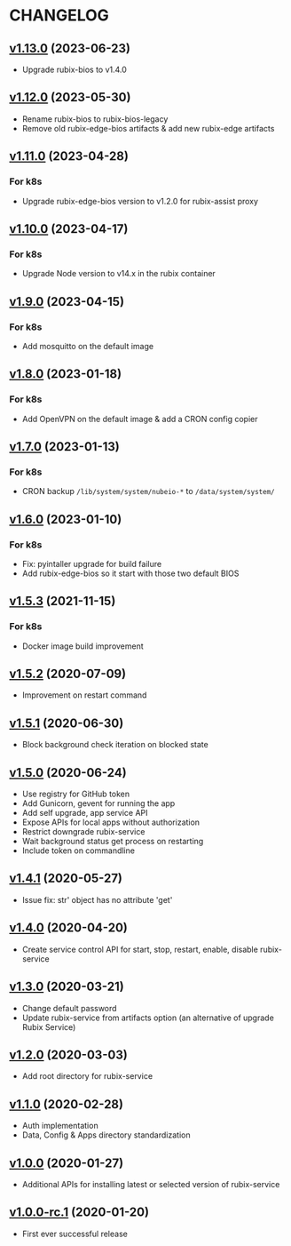 # CHANGELOG
## [v1.13.0](https://github.com/NubeIO/rubix-bios-legacy/tree/v1.13.0) (2023-06-23)
- Upgrade rubix-bios to v1.4.0

## [v1.12.0](https://github.com/NubeIO/rubix-bios-legacy/tree/v1.12.0) (2023-05-30)
- Rename rubix-bios to rubix-bios-legacy
- Remove old rubix-edge-bios artifacts & add new rubix-edge artifacts

## [v1.11.0](https://github.com/NubeIO/rubix-bios-legacy/tree/v1.11.0) (2023-04-28)
### For k8s
- Upgrade rubix-edge-bios version to v1.2.0 for rubix-assist proxy

## [v1.10.0](https://github.com/NubeIO/rubix-bios-legacy/tree/v1.10.0) (2023-04-17)
### For k8s
- Upgrade Node version to v14.x in the rubix container

## [v1.9.0](https://github.com/NubeIO/rubix-bios-legacy/tree/v1.9.0) (2023-04-15)
### For k8s
- Add mosquitto on the default image

## [v1.8.0](https://github.com/NubeIO/rubix-bios-legacy/tree/v1.8.0) (2023-01-18)
### For k8s
- Add OpenVPN on the default image & add a CRON config copier

## [v1.7.0](https://github.com/NubeIO/rubix-bios-legacy/tree/v1.7.0) (2023-01-13)
### For k8s
- CRON backup `/lib/system/system/nubeio-*` to `/data/system/system/`

## [v1.6.0](https://github.com/NubeIO/rubix-bios-legacy/tree/v1.6.0) (2023-01-10)
### For k8s
- Fix: pyintaller upgrade for build failure
- Add rubix-edge-bios so it start with those two default BIOS

## [v1.5.3](https://github.com/NubeIO/rubix-bios-legacy/tree/v1.5.3) (2021-11-15)
### For k8s
- Docker image build improvement

## [v1.5.2](https://github.com/NubeIO/rubix-bios-legacy/tree/v1.5.2) (2020-07-09)
- Improvement on restart command

## [v1.5.1](https://github.com/NubeIO/rubix-bios-legacy/tree/v1.5.1) (2020-06-30)
- Block background check iteration on blocked state

## [v1.5.0](https://github.com/NubeIO/rubix-bios-legacy/tree/v1.5.0) (2020-06-24)
- Use registry for GitHub token
- Add Gunicorn, gevent for running the app
- Add self upgrade, app service API
- Expose APIs for local apps without authorization
- Restrict downgrade rubix-service
- Wait background status get process on restarting
- Include token on commandline

## [v1.4.1](https://github.com/NubeIO/rubix-bios-legacy/tree/v1.4.1) (2020-05-27)
- Issue fix: str' object has no attribute 'get'

## [v1.4.0](https://github.com/NubeIO/rubix-bios-legacy/tree/v1.4.0) (2020-04-20)
- Create service control API for start, stop, restart, enable, disable rubix-service

## [v1.3.0](https://github.com/NubeIO/rubix-bios-legacy/tree/v1.3.0) (2020-03-21)
- Change default password
- Update rubix-service from artifacts option (an alternative of upgrade Rubix Service)

## [v1.2.0](https://github.com/NubeIO/rubix-bios-legacy/tree/v1.2.0) (2020-03-03)
- Add root directory for rubix-service

## [v1.1.0](https://github.com/NubeIO/rubix-bios-legacy/tree/v1.1.0) (2020-02-28)
- Auth implementation
- Data, Config & Apps directory standardization

## [v1.0.0](https://github.com/NubeIO/rubix-bios-legacy/tree/v1.0.0) (2020-01-27)
- Additional APIs for installing latest or selected version of rubix-service

## [v1.0.0-rc.1](https://github.com/NubeIO/rubix-bios-legacy/tree/v1.2.0-rc.1) (2020-01-20)
- First ever successful release